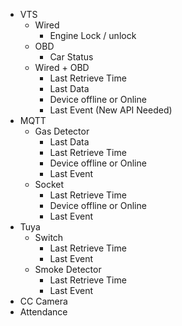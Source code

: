 - VTS
	- Wired
		- Engine Lock / unlock
	- OBD
		- Car Status
	- Wired + OBD
		- Last Retrieve Time
		- Last Data
		- Device offline or Online
		- Last Event (New API Needed)
- MQTT
	- Gas Detector
		- Last Data
		- Last Retrieve Time
		- Device offline or Online
		- Last Event
	- Socket
		- Last Retrieve Time
		- Device offline or Online
		- Last Event
- Tuya
	- Switch
		- Last Retrieve Time
		- Last Event
	- Smoke Detector
		- Last Retrieve Time
		- Last Event
- CC Camera
- Attendance